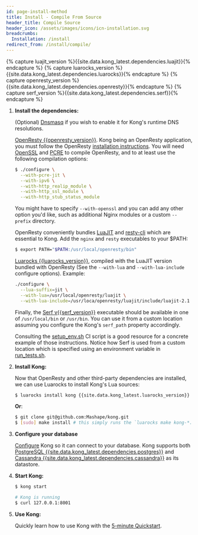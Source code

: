 ```yaml
---
id: page-install-method
title: Install - Compile From Source
header_title: Compile Source
header_icon: /assets/images/icons/icn-installation.svg
breadcrumbs:
  Installation: /install
redirect_from: /install/compile/
---
```


{% capture luajit_version %}{{site.data.kong_latest.dependencies.luajit}}{% endcapture %}
{% capture luarocks_version %}{{site.data.kong_latest.dependencies.luarocks}}{% endcapture %}
{% capture openresty_version %}{{site.data.kong_latest.dependencies.openresty}}{% endcapture %}
{% capture serf_version %}{{site.data.kong_latest.dependencies.serf}}{% endcapture %}

1. **Install the dependencies:**

    (Optional) [Dnsmasq](http://www.thekelleys.org.uk/dnsmasq/) if you wish to enable it for Kong's runtime DNS resolutions.

    [OpenResty {{openresty_version}}](https://openresty.org/en/installation.html). Kong being an OpenResty application, you must follow the OpenResty [installation instructions](https://openresty.org/en/installation.html). You will need [OpenSSL](https://www.openssl.org/) and [PCRE](http://www.pcre.org/) to compile OpenResty, and to at least use the following compilation options:

    ```bash
    $ ./configure \
      --with-pcre-jit \
      --with-ipv6 \
      --with-http_realip_module \
      --with-http_ssl_module \
      --with-http_stub_status_module
    ```

    You might have to specify `--with-openssl` and you can add any other option you'd like, such as additional Nginx modules or a custom `--prefix` directory.

    OpenResty conveniently bundles [LuaJIT](http://luajit.org/) and [resty-cli](https://github.com/openresty/resty-cli) which are essential to Kong. Add the `nginx` and `resty` executables to your $PATH:

    ```bash
    $ export PATH="$PATH:/usr/local/openresty/bin"
    ```

    [Luarocks {{luarocks_version}}](https://github.com/keplerproject/luarocks/wiki/Download), compiled with the LuaJIT version bundled with OpenResty (See the `--with-lua` and `--with-lua-include` configure options). Example:

    ```bash
    ./configure \
      --lua-suffix=jit \
      --with-lua=/usr/local/openresty/luajit \
      --with-lua-include=/usr/loca/openresty/luajit/include/luajit-2.1
    ```

    Finally, the [Serf v{{serf_version}}](https://www.serf.io/) executable should be available in one of `/usr/local/bin` or `/usr/bin`. You can use it from a custom location assuming you configure the Kong's `serf_path` property accordingly.

    Consulting the [setup_env.sh](https://github.com/Mashape/kong/blob/next/.ci/setup_env.sh) CI script is a good resource for a concrete example of those instructions. Notice how Serf is used from a custom location which is specified using an environment variable in [run_tests.sh](https://github.com/Mashape/kong/blob/next/.ci/run_tests.sh).

2. **Install Kong:**

    Now that OpenResty and other third-party dependencies are installed, we can use Luarocks to install Kong's Lua sources:

    ```bash
    $ luarocks install kong {{site.data.kong_latest.luarocks_version}}
    ```

    **Or**:

    ```bash
    $ git clone git@github.com:Mashape/kong.git
    $ [sudo] make install # this simply runs the `luarocks make kong-*.rockspec` command
    ```

2. **Configure your database**

    [Configure][configuration] Kong so it can connect to your database. Kong supports both [PostgreSQL {{site.data.kong_latest.dependencies.postgres}}](http://www.postgresql.org/) and [Cassandra {{site.data.kong_latest.dependencies.cassandra}}](http://cassandra.apache.org/) as its datastore.

4. **Start Kong:**

    ```bash
    $ kong start

    # Kong is running
    $ curl 127.0.0.1:8001
    ```

4. **Use Kong:**

    Quickly learn how to use Kong with the [5-minute Quickstart](/docs/latest/getting-started/quickstart).

[configuration]: /docs/{{site.data.kong_latest.release}}/configuration#database
